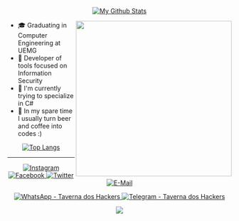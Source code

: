 <p align="center">
    <a href="#">
        <img alt="My Github Stats" src="https://github-readme-stats.vercel.app/api?username=ygorsimoes&show_icons=true&theme=radical"/>
    </a>
</p>

<img align="right" src="https://raw.githubusercontent.com/MicaelliMedeiros/micaellimedeiros/master/image/computer-illustration.png" width="350"/>

- 🎓 Graduating in Computer Engineering at UEMG
- 🔐 Developer of tools focused on Information Security
- 🌱 I'm currently trying to specialize in C#
- 🍺 In my spare time I usually turn beer and coffee into codes :)

<p align="center">
    <a href="#">
        <img alt="Top Langs" src="https://github-readme-stats.vercel.app/api/top-langs/?username=ygorsimoes&hide=html&layout=compact&theme=radical"/>
    </a>
</p>

<hr>

<p align="center">
    <a href="https://www.instagram.com/ygorsimoesme">
        <img alt="Instagram" src="https://img.shields.io/badge/Instagram-grey?style=flat-square&logo=instagram"/>
    </a>
    <a href="https://www.facebook.com/ygorsimoesme">
        <img alt="Facebook" src="https://img.shields.io/badge/Facebook-grey?style=flat-square&logo=facebook"/>
    </a>
    <a href="https://twitter.com/ygorsimoesme">
        <img alt="Twitter" src="https://img.shields.io/badge/Twitter-grey?style=flat-square&logo=twitter"/>
    </a>
    <a href="mailto:contato.ygorsimoes@gmail.com">
        <img alt="E-Mail" src="https://img.shields.io/badge/E--Mail-grey?style=flat-square&logo=gmail"/>
    </a>
    <p align="center">
        <a href="https://chat.whatsapp.com/F4qgcO7nC7s0gFtIngm65I">
            <img alt="WhatsApp - Taverna dos Hackers" src="https://img.shields.io/badge/WhatsApp-Taverna%20Dos%20Hackers-brightgreen?style=for-the-badge&logo=whatsapp"/>
        </a>
        <a href="https://t.me/joinchat/GzqGiYBPyEAJELJx">
            <img alt="Telegram - Taverna dos Hackers" src="https://img.shields.io/badge/Telegram-Taverna Dos Hackers-blue?style=for-the-badge&logo=telegram"/>
        </a>
    </p>
</p>

<div align="center">
    <img src="https://imgur.com/rilHVxA.png">
</div>
